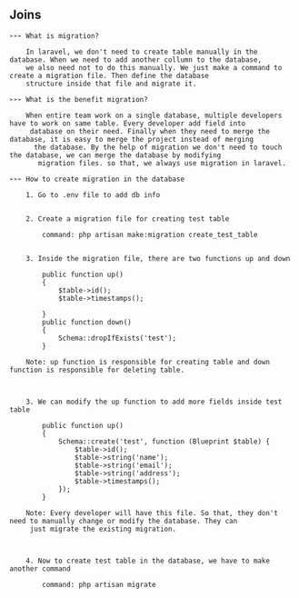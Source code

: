 ## **Joins**

    ➢➢➢ What is migration?
    
        In laravel, we don't need to create table manually in the database. When we need to add another collumn to the database, 
        we also need not to do this manually. We just make a command to create a migration file. Then define the database 
        structure inside that file and migrate it.
        
    ➢➢➢ What is the benefit migration?
    
        When entire team work on a single database, multiple developers have to work on same table. Every developer add field into
         database on their need. Finally when they need to merge the database, it is easy to merge the project instead of merging
          the database. By the help of migration we don't need to touch the database, we can merge the database by modifying
           migration files. so that, we always use migration in laravel.
        
    ➢➢➢ How to create migration in the database
    
        1. Go to .env file to add db info 


        2. Create a migration file for creating test table
        
            command: php artisan make:migration create_test_table
            
            
        3. Inside the migration file, there are two functions up and down
        
            public function up()
            {
                $table->id();
                $table->timestamps();

            }
            public function down()
            {
                Schema::dropIfExists('test');
            } 
            
        Note: up function is responsible for creating table and down function is responsible for deleting table.
              
                    
                    
        3. We can modify the up function to add more fields inside test table
        
            public function up()
            {
                Schema::create('test', function (Blueprint $table) {
                    $table->id();
                    $table->string('name');
                    $table->string('email');
                    $table->string('address');
                    $table->timestamps();
                });
            }
            
        Note: Every developer will have this file. So that, they don't need to manually change or modify the database. They can
         just migrate the existing migration.     
            
            
            
        4. Now to create test table in the database, we have to make another command
        
            command: php artisan migrate
            

           
           
           
